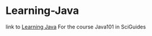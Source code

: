 # Learning-Java
link to [Learning Java](https://github.com/byte-with-coffee/Learning-Java.git)
For the course Java101 in SciGuides
